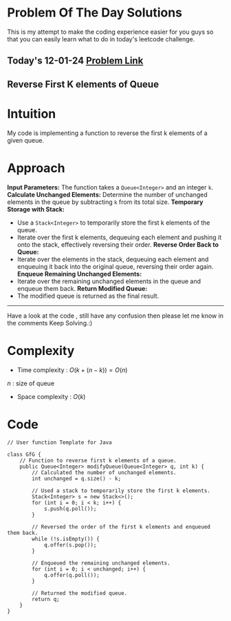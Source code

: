 # Problem Of The Day Solutions

This is my attempt to make the coding experience easier for you guys so that you can easily learn what to do in today's leetcode challenge.

## Today's 12-01-24 [Problem Link](https://www.geeksforgeeks.org/problems/reverse-first-k-elements-of-queue/1)
## Reverse First K elements of Queue

# Intuition
<!-- Describe your first thoughts on how to solve this problem. -->
My code is implementing a function to reverse the first k elements of a given queue.

# Approach
<!-- Describe your approach to solving the problem. -->
**Input Parameters:** The function takes a `Queue<Integer>` and an integer `k`.
**Calculate Unchanged Elements:** Determine the number of unchanged elements in the queue by subtracting `k` from its total size.
**Temporary Storage with Stack:**
   - Use a `Stack<Integer>` to temporarily store the first k elements of the queue.
   - Iterate over the first k elements, dequeuing each element and pushing it onto the stack, effectively reversing their order.
**Reverse Order Back to Queue:**
   - Iterate over the elements in the stack, dequeuing each element and enqueuing it back into the original queue, reversing their order again.
**Enqueue Remaining Unchanged Elements:**
   - Iterate over the remaining unchanged elements in the queue and enqueue them back.
**Return Modified Queue:**
   - The modified queue is returned as the final result.

---
Have a look at the code , still have any confusion then please let me know in the comments
Keep Solving.:)

# Complexity
- Time complexity : $O(k+(n-k)) = O(n)$
<!-- Add your time complexity here, e.g. $$O(k+(n-k))$$ -->
$n$ : size of queue
- Space complexity : $O(k)$
<!-- Add your space complexity here, e.g. $$O(n)$$ -->

# Code
```
// User function Template for Java

class GfG {
    // Function to reverse first k elements of a queue.
    public Queue<Integer> modifyQueue(Queue<Integer> q, int k) {
        // Calculated the number of unchanged elements.
        int unchanged = q.size() - k;
    
        // Used a stack to temporarily store the first k elements.
        Stack<Integer> s = new Stack<>();
        for (int i = 0; i < k; i++) {
            s.push(q.poll());
        }
    
        // Reversed the order of the first k elements and enqueued them back.
        while (!s.isEmpty()) {
            q.offer(s.pop());
        }
    
        // Enqueued the remaining unchanged elements.
        for (int i = 0; i < unchanged; i++) {
            q.offer(q.poll());
        }
    
        // Returned the modified queue.
        return q;
    }
}
```

